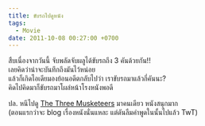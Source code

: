 ```yaml
---
title: ขับรถไปดูหนัง
tags:
  - Movie
date: 2011-10-08 00:27:00 +0700
---
```


สืบเนื่องจากวันนี้ จับพลัดจับผลูได้ขับรถถึง 3 คันด้วยกัน!!  
เลยคิดว่าน่าจะบันทึกถึงมันไว้หน่อย  
แล้วก็เกิดไอเดียมองย้อนอดีตกลับไปว่า เราขับรถมาแล้วกี่คันนะ?  
คิดไปคิดมาก็ขับรถมาโผล่หน้าโรงหนังพอดี

ปล. หนีไปดู [The Three Musketeers][] มาคนเดียว หนังสนุกมาก  
(ตอนแรกว่าจะ blog เรื่องหนังนั่นแหละ แต่ดันลืมคำพูดในนั้นไปแล้ว TwT)


[The Three Musketeers]: //www.imdb.com/title/tt1509767/
